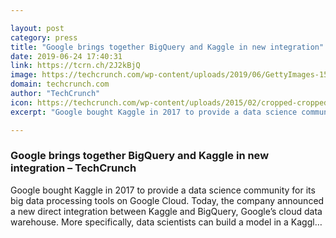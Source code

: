 ```yaml
---

layout: post
category: press
title: "Google brings together BigQuery and Kaggle in new integration"
date: 2019-06-24 17:40:31
link: https://tcrn.ch/2J2kBjQ
image: https://techcrunch.com/wp-content/uploads/2019/06/GettyImages-156410695.jpg?w=600
domain: techcrunch.com
author: "TechCrunch"
icon: https://techcrunch.com/wp-content/uploads/2015/02/cropped-cropped-favicon-gradient.png?w=180
excerpt: "Google bought Kaggle in 2017 to provide a data science community for its big data processing tools on Google Cloud. Today, the company announced a new direct integration between Kaggle and BigQuery, Google’s cloud data warehouse. More specifically, data scientists can build a model in a Kaggl…"

---
```


### Google brings together BigQuery and Kaggle in new integration – TechCrunch

Google bought Kaggle in 2017 to provide a data science community for its big data processing tools on Google Cloud. Today, the company announced a new direct integration between Kaggle and BigQuery, Google’s cloud data warehouse. More specifically, data scientists can build a model in a Kaggl…